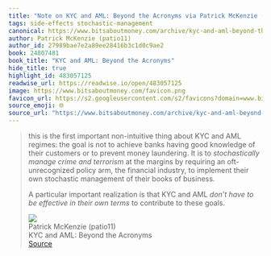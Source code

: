 ```yaml
---
title: "Note on KYC and AML: Beyond the Acronyms via Patrick McKenzie (patio11)"
tags: side-effects stochastic-management
canonical: https://www.bitsaboutmoney.com/archive/kyc-and-aml-beyond-the-acronyms/
author: Patrick McKenzie (patio11)
author_id: 27989bae7e2a89ee28416b3c1d0c9ae2
book: 24807481
book_title: "KYC and AML: Beyond the Acronyms"
hide_title: true
highlight_id: 483057125
readwise_url: https://readwise.io/open/483057125
image: https://www.bitsaboutmoney.com/favicon.png
favicon_url: https://s2.googleusercontent.com/s2/favicons?domain=www.bitsaboutmoney.com
source_emoji: 🌐
source_url: "https://www.bitsaboutmoney.com/archive/kyc-and-aml-beyond-the-acronyms/#:~:text=this%20is%20the,to%20these%20goals."
---
```


> this is the first important non-intuitive thing about KYC and AML regimes: the goal is not to achieve banks having good knowledge of their customers or to prevent money laundering. It is to *stochastically manage crime and terrorism* at the margins by requiring an oft-unrecognized policy arm, the financial industry, to implement their own stochastic management of their books of business.
> 
> A particular important realization is that KYC and AML *don’t have to be effective in their own terms* to contribute to these goals.
> <div class="quoteback-footer"><div class="quoteback-avatar"><img class="mini-favicon" src="https://s2.googleusercontent.com/s2/favicons?domain=www.bitsaboutmoney.com"></div><div class="quoteback-metadata"><div class="metadata-inner"><span style="display:none">FROM:</span><div aria-label="Patrick McKenzie (patio11)" class="quoteback-author"> Patrick McKenzie (patio11)</div><div aria-label="KYC and AML: Beyond the Acronyms" class="quoteback-title"> KYC and AML: Beyond the Acronyms</div></div></div><div class="quoteback-backlink"><a target="_blank" aria-label="go to the full text of this quotation" rel="noopener" href="https://www.bitsaboutmoney.com/archive/kyc-and-aml-beyond-the-acronyms/#:~:text=this%20is%20the,to%20these%20goals." class="quoteback-arrow"> Source</a></div></div>
